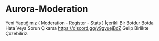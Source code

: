 # Aurora-Moderation
Yeni Yaptığımız ( Moderation - Register - Stats ) İçerikli Bir Botdur Botda Hata Veya Sorun Çıkarsa https://discord.gg/y9gyuejBdZ Gelip Birlikte Çözebiliriz.
